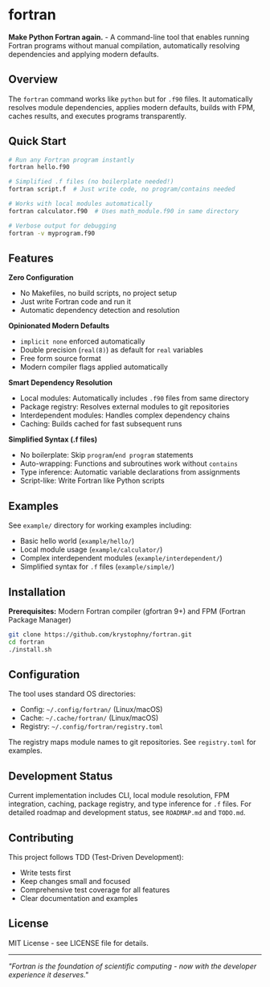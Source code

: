 # fortran

**Make Python Fortran again.** - A command-line tool that enables running Fortran programs without manual compilation, automatically resolving dependencies and applying modern defaults.

## Overview

The `fortran` command works like `python` but for `.f90` files. It automatically resolves module dependencies, applies modern defaults, builds with FPM, caches results, and executes programs transparently.

## Quick Start

```bash
# Run any Fortran program instantly
fortran hello.f90

# Simplified .f files (no boilerplate needed!)
fortran script.f  # Just write code, no program/contains needed

# Works with local modules automatically
fortran calculator.f90  # Uses math_module.f90 in same directory

# Verbose output for debugging
fortran -v myprogram.f90
```

## Features

**Zero Configuration**
- No Makefiles, no build scripts, no project setup
- Just write Fortran code and run it
- Automatic dependency detection and resolution

**Opinionated Modern Defaults**
- `implicit none` enforced automatically
- Double precision (`real(8)`) as default for `real` variables
- Free form source format
- Modern compiler flags applied automatically

**Smart Dependency Resolution**
- Local modules: Automatically includes `.f90` files from same directory
- Package registry: Resolves external modules to git repositories
- Interdependent modules: Handles complex dependency chains
- Caching: Builds cached for fast subsequent runs

**Simplified Syntax (.f files)**
- No boilerplate: Skip `program`/`end program` statements
- Auto-wrapping: Functions and subroutines work without `contains`
- Type inference: Automatic variable declarations from assignments
- Script-like: Write Fortran like Python scripts

## Examples

See `example/` directory for working examples including:
- Basic hello world (`example/hello/`)
- Local module usage (`example/calculator/`)
- Complex interdependent modules (`example/interdependent/`)
- Simplified syntax for `.f` files (`example/simple/`)

## Installation

**Prerequisites:** Modern Fortran compiler (gfortran 9+) and FPM (Fortran Package Manager)

```bash
git clone https://github.com/krystophny/fortran.git
cd fortran
./install.sh
```

## Configuration

The tool uses standard OS directories:
- Config: `~/.config/fortran/` (Linux/macOS)
- Cache: `~/.cache/fortran/` (Linux/macOS)
- Registry: `~/.config/fortran/registry.toml`

The registry maps module names to git repositories. See `registry.toml` for examples.

## Development Status

Current implementation includes CLI, local module resolution, FPM integration, caching, package registry, and type inference for `.f` files. For detailed roadmap and development status, see `ROADMAP.md` and `TODO.md`.

## Contributing

This project follows TDD (Test-Driven Development):
- Write tests first
- Keep changes small and focused
- Comprehensive test coverage for all features
- Clear documentation and examples

## License

MIT License - see LICENSE file for details.

---

*"Fortran is the foundation of scientific computing - now with the developer experience it deserves."*
